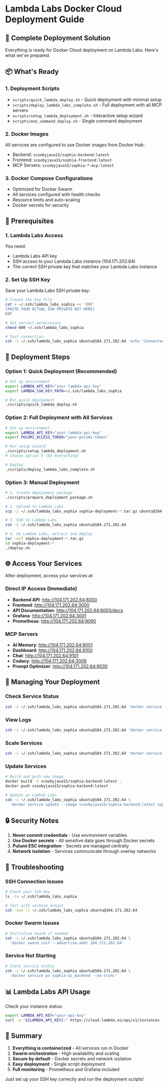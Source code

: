 # Lambda Labs Docker Cloud Deployment Guide

## 🚀 Complete Deployment Solution

Everything is ready for Docker Cloud deployment on Lambda Labs. Here's what we've prepared:

## 📦 What's Ready

### 1. **Deployment Scripts**
- `scripts/quick_lambda_deploy.sh` - Quick deployment with minimal setup
- `scripts/deploy_lambda_labs_complete.sh` - Full deployment with all MCP servers
- `scripts/setup_lambda_deployment.sh` - Interactive setup wizard
- `scripts/one_command_deploy.sh` - Single command deployment

### 2. **Docker Images**
All services are configured to use Docker images from Docker Hub:
- Backend: `scoobyjava15/sophia-backend:latest`
- Frontend: `scoobyjava15/sophia-frontend:latest`
- MCP Servers: `scoobyjava15/sophia-*-mcp:latest`

### 3. **Docker Compose Configurations**
- Optimized for Docker Swarm
- All services configured with health checks
- Resource limits and auto-scaling
- Docker secrets for security

## 🔑 Prerequisites

### 1. **Lambda Labs Access**
You need:
- Lambda Labs API key
- SSH access to your Lambda Labs instance (104.171.202.64)
- The correct SSH private key that matches your Lambda Labs instance

### 2. **Set Up SSH Key**
Save your Lambda Labs SSH private key:
```bash
# Create the key file
cat > ~/.ssh/lambda_labs_sophia << 'EOF'
[PASTE YOUR ACTUAL SSH PRIVATE KEY HERE]
EOF

# Set correct permissions
chmod 600 ~/.ssh/lambda_labs_sophia

# Test connection
ssh -i ~/.ssh/lambda_labs_sophia ubuntu@104.171.202.64 'echo "Connected!"'
```

## 🚀 Deployment Steps

### Option 1: Quick Deployment (Recommended)
```bash
# Set up environment
export LAMBDA_API_KEY="your-lambda-api-key"
export LAMBDA_SSH_KEY_PATH=~/.ssh/lambda_labs_sophia

# Run quick deployment
./scripts/quick_lambda_deploy.sh
```

### Option 2: Full Deployment with All Services
```bash
# Set up environment
export LAMBDA_API_KEY="your-lambda-api-key"
export PULUMI_ACCESS_TOKEN="your-pulumi-token"

# Run setup wizard
./scripts/setup_lambda_deployment.sh
# Choose option 5 (Do everything)

# Deploy
./scripts/deploy_lambda_labs_complete.sh
```

### Option 3: Manual Deployment
```bash
# 1. Create deployment package
./scripts/prepare_deployment_package.sh

# 2. Upload to Lambda Labs
scp -i ~/.ssh/lambda_labs_sophia sophia-deployment-*.tar.gz ubuntu@104.171.202.64:~/

# 3. SSH to Lambda Labs
ssh -i ~/.ssh/lambda_labs_sophia ubuntu@104.171.202.64

# 4. On Lambda Labs, extract and deploy
tar -xzf sophia-deployment-*.tar.gz
cd sophia-deployment-*
./deploy.sh
```

## 🌐 Access Your Services

After deployment, access your services at:

### Direct IP Access (Immediate)
- **Backend API**: http://104.171.202.64:8000
- **Frontend**: http://104.171.202.64:3000
- **API Documentation**: http://104.171.202.64:8000/docs
- **Grafana**: http://104.171.202.64:3001
- **Prometheus**: http://104.171.202.64:9090

### MCP Servers
- **AI Memory**: http://104.171.202.64:9001
- **Dashboard**: http://104.171.202.64:9100
- **Chat**: http://104.171.202.64:9101
- **Codacy**: http://104.171.202.64:3008
- **Prompt Optimizer**: http://104.171.202.64:9030

## 🔧 Managing Your Deployment

### Check Service Status
```bash
ssh -i ~/.ssh/lambda_labs_sophia ubuntu@104.171.202.64 'docker service ls'
```

### View Logs
```bash
ssh -i ~/.ssh/lambda_labs_sophia ubuntu@104.171.202.64 'docker service logs sophia-ai_backend'
```

### Scale Services
```bash
ssh -i ~/.ssh/lambda_labs_sophia ubuntu@104.171.202.64 'docker service scale sophia-ai_backend=5'
```

### Update Services
```bash
# Build and push new image
docker build -t scoobyjava15/sophia-backend:latest .
docker push scoobyjava15/sophia-backend:latest

# Update on Lambda Labs
ssh -i ~/.ssh/lambda_labs_sophia ubuntu@104.171.202.64 \
  'docker service update --image scoobyjava15/sophia-backend:latest sophia-ai_backend'
```

## 🔒 Security Notes

1. **Never commit credentials** - Use environment variables
2. **Use Docker secrets** - All sensitive data goes through Docker secrets
3. **Pulumi ESC integration** - Secrets are managed centrally
4. **Network isolation** - Services communicate through overlay networks

## 🚨 Troubleshooting

### SSH Connection Issues
```bash
# Check your SSH key
ls -la ~/.ssh/lambda_labs_sophia

# Test with verbose output
ssh -vvv -i ~/.ssh/lambda_labs_sophia ubuntu@104.171.202.64
```

### Docker Swarm Issues
```bash
# Initialize Swarm if needed
ssh -i ~/.ssh/lambda_labs_sophia ubuntu@104.171.202.64 \
  'docker swarm init --advertise-addr 104.171.202.64'
```

### Service Not Starting
```bash
# Check service status
ssh -i ~/.ssh/lambda_labs_sophia ubuntu@104.171.202.64 \
  'docker service ps sophia-ai_backend --no-trunc'
```

## 📊 Lambda Labs API Usage

Check your instance status:
```bash
export LAMBDA_API_KEY="your-api-key"
curl -u "${LAMBDA_API_KEY}:" https://cloud.lambda.ai/api/v1/instances | jq
```

## 🎯 Summary

1. **Everything is containerized** - All services run in Docker
2. **Swarm orchestration** - High availability and scaling
3. **Secure by default** - Docker secrets and network isolation
4. **Easy deployment** - Single script deployment
5. **Full monitoring** - Prometheus and Grafana included

Just set up your SSH key correctly and run the deployment scripts!
